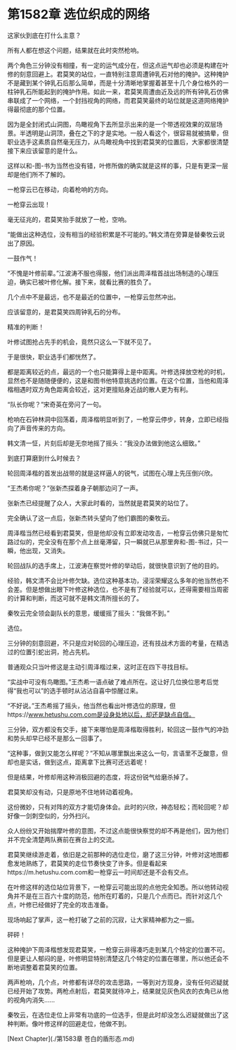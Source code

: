 # 第1582章 选位织成的网络

这家伙到底在打什么主意？

所有人都在想这个问题，结果就在此时突然枪响。

两个角色三分钟没有相撞，有一定的运气成分在，但这点运气却也必须是构建在叶修的刻意回避上。君莫笑的站位，一直特别注意周遭钟乳石对他的掩护。这种掩护不是藏到某个钟乳石后那么简单，而是十分清晰地掌握着甚至十几个身位格外的一柱钟乳石所能起到的掩护作用。如此一来，君莫笑周遭由近及远的所有钟乳石仿佛串联成了一个网络，一个封挡视角的网络，而君莫笑最终的站位就是这道网络掩护得最彻底的那个位置。

因为是全封闭式山洞图，鸟瞰视角下去所显示出来的是一个带透视效果的双层场景。半透明是山洞顶，叠在之下的才是实地。一般人看这个，很容易就被搞晕，但职业选手这素质自然毫无压力，从鸟瞰视角中找到君莫笑的位置后，大家都很清楚接下来应该留意的是什么。

这样以和-图-书为当然也没有错，叶修所做的确实就是这样的事，只是有更深一层却是他们所不了解的。

一枪穿云已在移动，向着枪响的方向。

一枪穿云出现！

毫无征兆的，君莫笑抬手就放了一枪，空响。

“能做出这种选位，没有相当的经验积累是不可能的。”韩文清在旁算是替秦牧云说出了原因。

一鼓作气！

“不愧是叶修前辈。”江波涛不服也得服，他们派出周泽楷首战出场制造的心理压迫，确实已被叶修化解。接下来，就看比赛的胜负了。

几个点中不是最远，也不是最近的位置中，一枪穿云忽然冲出。

应该留意的，是君莫笑四周钟乳石的分布。

精准的判断！

叶修试图抢占先手的机会，竟然只这么一下就不见了。

于是很快，职业选手们都恍然了。

都是距离较近的点，最远的一个也只能算得上是中距离。叶修选择放空枪的时机，显然也不是随随便便的，这是和图书他特意挑选的位置。在这个位置，当他和周泽楷相遇时双方角色距离会较近，这对更擅贴身近战的散人更为有利。

“队长你呢？”宋奇英在旁问了一句。

枪响在石钟林洞中回荡着，周泽楷明显听到了，一枪穿云停步，转身，立即已经指向了声音传来的方向。

韩文清一怔，片刻后却是无奈地摇了摇头：“我没办法做到他这么细致。”

到底打算磨到什么时候去？

轮回周泽楷的首发出战带的就是这样逼人的锐气，试图在心理上先压倒兴欣。

“王杰希你呢？”张新杰探着身子朝那边问了一声。

张新杰已经提醒了众人，大家此时看的，当然就是君莫笑的站位了。

完全确认了这一点后，张新杰转头望向了他们霸图的秦牧云。

周泽楷当然已经看到君莫笑，但是他却没有立即发动攻击，一枪穿云仿佛只是匆忙路过似的，完全没有在那个点上丝毫滞留，只一瞬就已从那里奔和-图-书过，只一瞬，他出现，又消失。

轮回战队的选手席上，江波涛在察觉叶修的举动后，就很快意识到了他的目的。

经验，韩文清不会比叶修欠缺。选位这种基本功，浸淫荣耀这么多年的他当然也不会差。但是想做出眼下叶修这种选位，也不是有了经验就可以，还得需要相当周密的计算和判断，而这可就不是韩文清所擅长的了。

秦牧云完全领会副队长的意思，缓缓摇了摇头：“我做不到。”

选位。

三分钟的刻意回避，不只是应对轮回的心理压迫，还有技战术方面的考量，在精选过的位置引蛇出洞，抢占先机。

普通观众只当叶修这是主动引周泽楷过来，这时正在四下寻找目标。

“实战中可没有鸟瞰图。”王杰希一语点破了难点所在。这让好几位换位思考后觉得“我也可以”的选手顿时从沾沾自喜中惊醒过来。

“不好说。”王杰希摇了摇头，他当然也看出叶修选位的原理，但https://www.hetushu.com.com是设身处地以后，却还是缺点自信。

三分钟，双方都没有交手，接下来哪怕是周泽楷取得胜利，轮回这一鼓作气的冲劲和势头却早已经不是那么一回事了。

“这种事，做到又能怎么样呢？”不知从哪里飘出来这么一句，言语里不乏酸意，但却也是实话，做到这点，距离拿下比赛可还远着呢！

但是结果，叶修却用这种消极回避的态度，将这份锐气给磨杀掉了。

君莫笑却没有动，只是原地不住地转动着视角。

这份微妙，只有对阵的双方才能切身体会。此时的兴欣，神态轻松；而轮回呢？却好像一剑刺空似的，分外扫兴。

众人纷纷又开始揣摩叶修的意图，不过这点能很快察觉的却不再是他们，因为他们并不完全清楚两队赛前在赛台上的交流。

君莫笑继续游走着，依旧是之前那种的选位走位，磨了这三分钟，叶修对这地图都愈发地熟练了，君莫笑的走位节奏快变了许多。但是看起来https://m.hetushu.com.com和一枪穿云一时间却还是不会有交点。

在叶修这样的选位站位背景下，一枪穿云可能出现的点他完全知悉。所以他转动视角并不是在三百六十度的防范，他所在盯着的，只是几个点而已。而针对这几个点，叶修已经做好了完全的攻击准备。

现场响起了掌声，这一枪打破了之前的沉寂，让大家精神都为之一振。

砰砰！

这种掩护下周泽楷想发现君莫笑，一枪穿云非得凑巧走到某几个特定的位置不可。但是更让人郁闷的是，叶修明显特别清楚这几个特定的位置在哪里，所以他还会不断地调整着君莫笑的位置。

两声枪响，几个点，叶修都有详尽的攻击思路，一等到对方现身，没有任何迟疑就已经开始了攻势。两枪点射后，君莫笑就待冲上，结果就见灰色风衣的衣角已从他的视角内消失……

秦牧云，在选位走位上非常有功底的一位选手，但是此时却没怎么迟疑就做出了这种判断。像叶修这样的回避走位，他做不到。



[Next Chapter](./第1583章 苍白的盾形态.md)